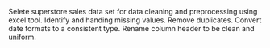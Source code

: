 Selete superstore sales data set for data cleaning and preprocessing using excel tool.
Identify and handing missing values.
Remove duplicates.
Convert date formats to a consistent type.
Rename column header to be clean and uniform.
